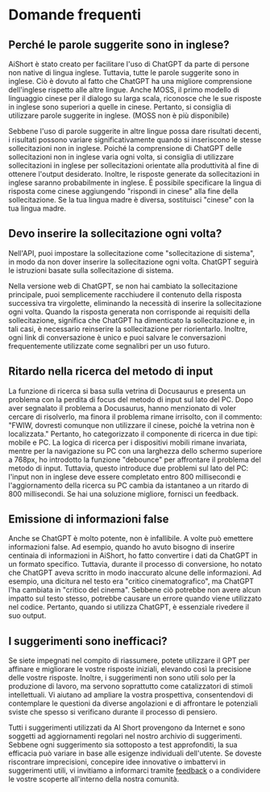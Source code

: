 # Domande frequenti

## Perché le parole suggerite sono in inglese?

AiShort è stato creato per facilitare l'uso di ChatGPT da parte di persone non native di lingua inglese. Tuttavia, tutte le parole suggerite sono in inglese. Ciò è dovuto al fatto che ChatGPT ha una migliore comprensione dell'inglese rispetto alle altre lingue. Anche MOSS, il primo modello di linguaggio cinese per il dialogo su larga scala, riconosce che le sue risposte in inglese sono superiori a quelle in cinese. Pertanto, si consiglia di utilizzare parole suggerite in inglese. (MOSS non è più disponibile)

Sebbene l'uso di parole suggerite in altre lingue possa dare risultati decenti, i risultati possono variare significativamente quando si inseriscono le stesse sollecitazioni non in inglese. Poiché la comprensione di ChatGPT delle sollecitazioni non in inglese varia ogni volta, si consiglia di utilizzare sollecitazioni in inglese per sollecitazioni orientate alla produttività al fine di ottenere l'output desiderato. Inoltre, le risposte generate da sollecitazioni in inglese saranno probabilmente in inglese. È possibile specificare la lingua di risposta come cinese aggiungendo "rispondi in cinese" alla fine della sollecitazione. Se la tua lingua madre è diversa, sostituisci "cinese" con la tua lingua madre.

## Devo inserire la sollecitazione ogni volta?

Nell'API, puoi impostare la sollecitazione come "sollecitazione di sistema", in modo da non dover inserire la sollecitazione ogni volta. ChatGPT seguirà le istruzioni basate sulla sollecitazione di sistema.

Nella versione web di ChatGPT, se non hai cambiato la sollecitazione principale, puoi semplicemente racchiudere il contenuto della risposta successiva tra virgolette, eliminando la necessità di inserire la sollecitazione ogni volta. Quando la risposta generata non corrisponde ai requisiti della sollecitazione, significa che ChatGPT ha dimenticato la sollecitazione e, in tali casi, è necessario reinserire la sollecitazione per riorientarlo. Inoltre, ogni link di conversazione è unico e puoi salvare le conversazioni frequentemente utilizzate come segnalibri per un uso futuro.

## Ritardo nella ricerca del metodo di input

La funzione di ricerca si basa sulla vetrina di Docusaurus e presenta un problema con la perdita di focus del metodo di input sul lato del PC. Dopo aver segnalato il problema a Docusaurus, hanno menzionato di voler cercare di risolverlo, ma finora il problema rimane irrisolto, con il commento: "FWIW, dovresti comunque non utilizzare il cinese, poiché la vetrina non è localizzata." Pertanto, ho categorizzato il componente di ricerca in due tipi: mobile e PC. La logica di ricerca per i dispositivi mobili rimane invariata, mentre per la navigazione su PC con una larghezza dello schermo superiore a 768px, ho introdotto la funzione "debounce" per affrontare il problema del metodo di input. Tuttavia, questo introduce due problemi sul lato del PC: l'input non in inglese deve essere completato entro 800 millisecondi e l'aggiornamento della ricerca su PC cambia da istantaneo a un ritardo di 800 millisecondi. Se hai una soluzione migliore, fornisci un feedback.

## Emissione di informazioni false

Anche se ChatGPT è molto potente, non è infallibile. A volte può emettere informazioni false. Ad esempio, quando ho avuto bisogno di inserire centinaia di informazioni in AiShort, ho fatto convertire i dati da ChatGPT in un formato specifico. Tuttavia, durante il processo di conversione, ho notato che ChatGPT aveva scritto in modo inaccurato alcune delle informazioni. Ad esempio, una dicitura nel testo era "critico cinematografico", ma ChatGPT l'ha cambiata in "critico del cinema". Sebbene ciò potrebbe non avere alcun impatto sul testo stesso, potrebbe causare un errore quando viene utilizzato nel codice. Pertanto, quando si utilizza ChatGPT, è essenziale rivedere il suo output.

## I suggerimenti sono inefficaci?

Se siete impegnati nel compito di riassumere, potete utilizzare il GPT per affinare e migliorare le vostre risposte iniziali, elevando così la precisione delle vostre risposte. Inoltre, i suggerimenti non sono utili solo per la produzione di lavoro, ma servono soprattutto come catalizzatori di stimoli intellettuali. Vi aiutano ad ampliare la vostra prospettiva, consentendovi di contemplare le questioni da diverse angolazioni e di affrontare le potenziali sviste che spesso si verificano durante il processo di pensiero.

Tutti i suggerimenti utilizzati da AI Short provengono da Internet e sono soggetti ad aggiornamenti regolari nel nostro archivio di suggerimenti. Sebbene ogni suggerimento sia sottoposto a test approfonditi, la sua efficacia può variare in base alle esigenze individuali dell'utente. Se doveste riscontrare imprecisioni, concepire idee innovative o imbattervi in suggerimenti utili, vi invitiamo a informarci tramite [feedback](/feedback) o a condividere le vostre scoperte all'interno della nostra comunità.
